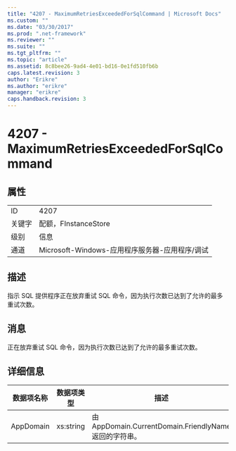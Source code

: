```yaml
---
title: "4207 - MaximumRetriesExceededForSqlCommand | Microsoft Docs"
ms.custom: ""
ms.date: "03/30/2017"
ms.prod: ".net-framework"
ms.reviewer: ""
ms.suite: ""
ms.tgt_pltfrm: ""
ms.topic: "article"
ms.assetid: 8c8bee26-9ad4-4e01-bd16-0e1fd510fb6b
caps.latest.revision: 3
author: "Erikre"
ms.author: "erikre"
manager: "erikre"
caps.handback.revision: 3
---
```

# 4207 - MaximumRetriesExceededForSqlCommand
## 属性  
  
|||  
|-|-|  
|ID|4207|  
|关键字|配额，FInstanceStore|  
|级别|信息|  
|通道|Microsoft\-Windows\-应用程序服务器\-应用程序\/调试|  
  
## 描述  
 指示 SQL 提供程序正在放弃重试 SQL 命令，因为执行次数已达到了允许的最多重试次数。  
  
## 消息  
 正在放弃重试 SQL 命令，因为执行次数已达到了允许的最多重试次数。  
  
## 详细信息  
  
|数据项名称|数据项类型|描述|  
|-----------|-----------|--------|  
|AppDomain|xs:string|由 AppDomain.CurrentDomain.FriendlyName 返回的字符串。|